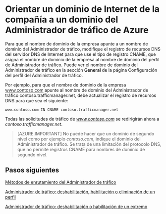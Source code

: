 <properties
   pageTitle="Selección de un dominio de Internet de la compañía para un dominio del Administrador de tráfico | Microsoft Azure"
   description="Este artículo le ayudará a que el nombre de dominio de la empresa indique un nombre de dominio del Administrador de tráfico."
   services="traffic-manager"
   documentationCenter=""
   authors="joaoma"
   manager="carmonm"
   editor="tysonn" />
<tags
   ms.service="traffic-manager"
   ms.devlang="na"
   ms.topic="get-started-article"
   ms.tgt_pltfrm="na"
   ms.workload="infrastructure-services"
   ms.date="02/09/2016"
   ms.author="joaoma" />

# Orientar un dominio de Internet de la compañía a un dominio del Administrador de tráfico de Azure

Para que el nombre de dominio de la empresa apunte a un nombre de dominio del Administrador de tráfico, modifique el registro de recursos DNS del servidor DNS de Internet para que use el tipo de registro CNAME, que asigna el nombre de dominio de la empresa al nombre de dominio del perfil de Administrador de tráfico. Puede ver el nombre de dominio del Administrador de tráfico en la sección **General** de la página Configuración del perfil del Administrador de tráfico.

Por ejemplo, para que el nombre de dominio de la empresa www.contoso.com apunte al nombre de dominio del Administrador de tráfico contoso.trafficmanager.net, debe actualizar el registro de recursos DNS para que sea el siguiente:

    www.contoso.com IN CNAME contoso.trafficmanager.net

Todas las solicitudes de tráfico de *www.contoso.com* se redirigirán ahora a *contoso.trafficmanager.net*.

>[AZURE.IMPORTANT] No puede hacer que un dominio de segundo nivel como por ejemplo *contoso.com*, indique el dominio del Administrador de tráfico. Se trata de una limitación del protocolo DNS, que no permite registros CNAME para nombres de dominio de segundo nivel.

## Pasos siguientes

[Métodos de enrutamiento del Administrador de tráfico](traffic-manager-routing-methods.md)

[Administrador de tráfico: deshabilitación, habilitación o eliminación de un perfil](disable-enable-or-delete-a-profile.md)

[Administrador de tráfico: deshabilitación o habilitación de un extremo](disable-or-enable-an-endpoint.md)

<!---HONumber=AcomDC_0218_2016-->